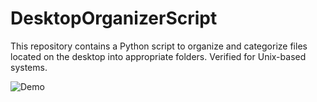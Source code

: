 # DesktopOrganizerScript

This repository contains a Python script to organize and categorize files located on the desktop into appropriate folders. Verified for Unix-based systems.

![Demo](docs/banner.gif)

